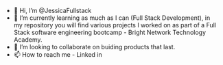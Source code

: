 - 👋 Hi, I’m @JessicaFullstack
- 🌱 I’m currently learning as much as I can (Full Stack Development), in my repository you will find various projects I worked on as part of a Full Stack software engineering bootcamp - Bright Network Technology Academy.
- 💞️ I’m looking to collaborate on buiding products that last.
- 📫 How to reach me - Linked in 

<!---
JessicaFullstack/JessicaFullstack is a ✨ special ✨ repository because its `README.md` (this file) appears on your GitHub profile.
You can click the Preview link to take a look at your changes.
--->
